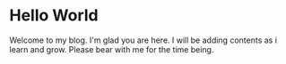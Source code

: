 # Hello World

Welcome to my blog. I'm glad you are here. I will be adding contents as i learn and grow.
Please bear with me for the time being.
